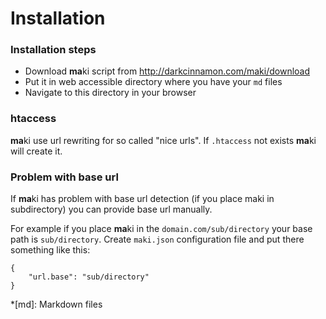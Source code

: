<!--- @breadcrumb: index.md;Guides;guides/installation.md -->

# Installation

### Installation steps

* Download **ma**ki script from http://darkcinnamon.com/maki/download
* Put it in web accessible directory where you have your `md` files
* Navigate to this directory in your browser

### htaccess

**ma**ki use url rewriting for so called "nice urls". If `.htaccess` not exists **ma**ki will create it.

### Problem with base url

If **ma**ki has problem with base url detection (if you place maki in subdirectory) you can provide base url manually.

For example if you place **ma**ki in the `domain.com/sub/directory` your base path is `sub/directory`. Create `maki.json` configuration file and put there something like this:

~~~
{
    "url.base": "sub/directory"
}
~~~

*[md]: Markdown files
